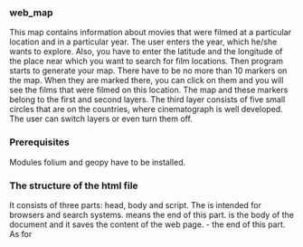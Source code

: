 ### web_map

This map contains information about movies that were filmed at a particular location and in a particular year. The user enters the year, which he/she wants to explore. Also, you have to enter the latitude and the longitude of the place near which you want to search for film locations. Then program starts to generate your map. There have to be no more than 10 markers on the map. When they are marked there, you can click on them and you will see the films that were filmed on this location. The map and these markers belong to the first and second layers. The third layer consists of five small circles that are on the countries, where cinematograph is well developed. The user can switch layers or even turn them off.


### Prerequisites

Modules folium and geopy have to be installed.


### The structure of the html file
It consists of three parts: head, body and script. The <head> is intended for browsers and search systems. </head> means the end of this part. <body> is the body of the document and it saves the content of the web page. </body> -  the end of this part. As for <script> it is used to embed or refer to JavaScript code. Also html file uses cascading style sheets, which are used for design improvements of it.
  

### Examples of the generated map

![](terminal.png)
![](map.png)
![](map2.png)


### Conclusion

Generated map gives us information about the films that were filmed near entered location. Moreover, there are shown top 5 countries of cinematograph.

### Authors

Khrystyna Kokolus
